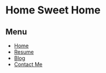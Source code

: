 # Home Sweet Home

## Menu

* [Home](https://cassidyaj.github.io/)
* [Resume](resume.html)
* [Blog]()
* [Contact Me](contactme.html)

